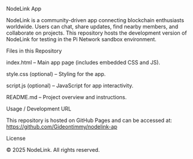 NodeLink App

NodeLink is a community-driven app connecting blockchain enthusiasts worldwide. Users can chat, share updates, find nearby members, and collaborate on projects. This repository hosts the development version of NodeLink for testing in the Pi Network sandbox environment.


Files in this Repository

index.html – Main app page (includes embedded CSS and JS).

style.css (optional) – Styling for the app.

script.js (optional) – JavaScript for app interactivity.

README.md – Project overview and instructions.


Usage / Development URL

This repository is hosted on GitHub Pages and can be accessed at:
https://github.com/Gideontimmy/nodelink-ap

License

© 2025 NodeLink. All rights reserved.
